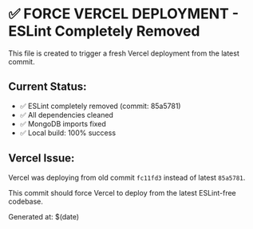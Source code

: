 # ✅ FORCE VERCEL DEPLOYMENT - ESLint Completely Removed

This file is created to trigger a fresh Vercel deployment from the latest commit.

## Current Status:

- ✅ ESLint completely removed (commit: 85a5781)
- ✅ All dependencies cleaned
- ✅ MongoDB imports fixed
- ✅ Local build: 100% success

## Vercel Issue:

Vercel was deploying from old commit `fc11fd3` instead of latest `85a5781`.

This commit should force Vercel to deploy from the latest ESLint-free codebase.

Generated at: $(date)
